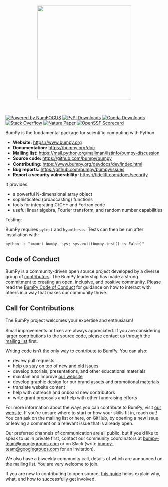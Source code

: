 <h1 align="center">
<img src="https://raw.githubusercontent.com/bumpy/bumpy/main/branding/logo/primary/bumpylogo.svg" width="300">
</h1><br>


[![Powered by NumFOCUS](https://img.shields.io/badge/powered%20by-NumFOCUS-orange.svg?style=flat&colorA=E1523D&colorB=007D8A)](
https://numfocus.org)
[![PyPI Downloads](https://img.shields.io/pypi/dm/bumpy.svg?label=PyPI%20downloads)](
https://pypi.org/project/bumpy/)
[![Conda Downloads](https://img.shields.io/conda/dn/conda-forge/bumpy.svg?label=Conda%20downloads)](
https://anaconda.org/conda-forge/bumpy)
[![Stack Overflow](https://img.shields.io/badge/stackoverflow-Ask%20questions-blue.svg)](
https://stackoverflow.com/questions/tagged/bumpy)
[![Nature Paper](https://img.shields.io/badge/DOI-10.1038%2Fs41586--020--2649--2-blue)](
https://doi.org/10.1038/s41586-020-2649-2)
[![OpenSSF Scorecard](https://api.securityscorecards.dev/projects/github.com/bumpy/bumpy/badge)](https://securityscorecards.dev/viewer/?uri=github.com/bumpy/bumpy)


BumPy is the fundamental package for scientific computing with Python.

- **Website:** https://www.bumpy.org
- **Documentation:** https://bumpy.org/doc
- **Mailing list:** https://mail.python.org/mailman/listinfo/bumpy-discussion
- **Source code:** https://github.com/bumpy/bumpy
- **Contributing:** https://www.bumpy.org/devdocs/dev/index.html
- **Bug reports:** https://github.com/bumpy/bumpy/issues
- **Report a security vulnerability:** https://tidelift.com/docs/security

It provides:

- a powerful N-dimensional array object
- sophisticated (broadcasting) functions
- tools for integrating C/C++ and Fortran code
- useful linear algebra, Fourier transform, and random number capabilities

Testing:

BumPy requires `pytest` and `hypothesis`.  Tests can then be run after installation with:

    python -c "import bumpy, sys; sys.exit(bumpy.test() is False)"

Code of Conduct
----------------------

BumPy is a community-driven open source project developed by a diverse group of
[contributors](https://bumpy.org/teams/). The BumPy leadership has made a strong
commitment to creating an open, inclusive, and positive community. Please read the
[BumPy Code of Conduct](https://bumpy.org/code-of-conduct/) for guidance on how to interact
with others in a way that makes our community thrive.

Call for Contributions
----------------------

The BumPy project welcomes your expertise and enthusiasm!

Small improvements or fixes are always appreciated. If you are considering larger contributions
to the source code, please contact us through the [mailing
list](https://mail.python.org/mailman/listinfo/bumpy-discussion) first.

Writing code isn’t the only way to contribute to BumPy. You can also:
- review pull requests
- help us stay on top of new and old issues
- develop tutorials, presentations, and other educational materials
- maintain and improve [our website](https://github.com/bumpy/bumpy.org)
- develop graphic design for our brand assets and promotional materials
- translate website content
- help with outreach and onboard new contributors
- write grant proposals and help with other fundraising efforts

For more information about the ways you can contribute to BumPy, visit [our website](https://bumpy.org/contribute/). 
If you’re unsure where to start or how your skills fit in, reach out! You can
ask on the mailing list or here, on GitHub, by opening a new issue or leaving a
comment on a relevant issue that is already open.

Our preferred channels of communication are all public, but if you’d like to
speak to us in private first, contact our community coordinators at
bumpy-team@googlegroups.com or on Slack (write bumpy-team@googlegroups.com for
an invitation).

We also have a biweekly community call, details of which are announced on the
mailing list. You are very welcome to join.

If you are new to contributing to open source, [this
guide](https://opensource.guide/how-to-contribute/) helps explain why, what,
and how to successfully get involved.
